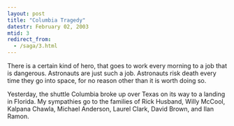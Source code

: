 ```yaml
---
layout: post
title: "Columbia Tragedy"
datestr: February 02, 2003
mtid: 3
redirect_from:
  - /saga/3.html
---
```


There is a certain kind of hero, that goes to work every morning to a job that is
dangerous. Astronauts are just such a job. Astronauts risk death every time they go
into space, for no reason other than it is worth doing so.

Yesterday, the shuttle Columbia broke up over Texas on its way to a landing in
Florida. My sympathies go to the families of Rick Husband, Willy McCool, Kalpana
Chawla, Michael Anderson, Laurel Clark, David Brown, and Ilan Ramon.
